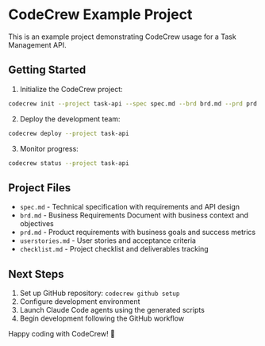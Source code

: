 # CodeCrew Example Project

This is an example project demonstrating CodeCrew usage for a Task Management API.

## Getting Started

1. Initialize the CodeCrew project:
```bash
codecrew init --project task-api --spec spec.md --brd brd.md --prd prd.md --userstories userstories.md --checklist checklist.md
```

2. Deploy the development team:
```bash
codecrew deploy --project task-api
```

3. Monitor progress:
```bash
codecrew status --project task-api
```

## Project Files

- `spec.md` - Technical specification with requirements and API design
- `brd.md` - Business Requirements Document with business context and objectives
- `prd.md` - Product requirements with business goals and success metrics
- `userstories.md` - User stories and acceptance criteria
- `checklist.md` - Project checklist and deliverables tracking

## Next Steps

1. Set up GitHub repository: `codecrew github setup`
2. Configure development environment
3. Launch Claude Code agents using the generated scripts
4. Begin development following the GitHub workflow

Happy coding with CodeCrew! 🚀
